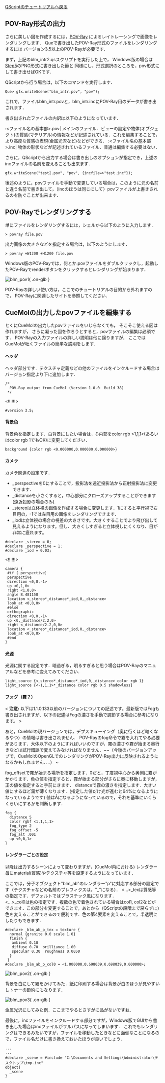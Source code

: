 [QScriptのチュートリアルへ戻る](../../../Documents/QScriptのチュートリアル/)



## POV-Ray形式の出力

さらに美しい図を作成するには，[POV-Ray](http://www.povray.org/)
によるレイトレーシングで画像をレンダリングします．
Queで書き出したPOV-Ray形式のファイルをレンダリングするには
バージョン3.5以上のPOV-Rayが必要です．

まず，上記のblm_intr2.qsスクリプトを実行した上で，
Windows版の場合は[Step5](../../../Documents/QScriptのチュートリアル/Step5)のPNG形式に書き出した節と
同様にし，形式選択のところを，pov形式にして書き出せばOKです．

QScriptから行う場合は，以下のコマンドを実行します． 
```
Que> gfx.writeScene("blm_intr.pov", "pov");
```

これで，ファイルblm_intr.povと，blm_intr.incにPOV-Ray用のデータが書き出されます．


書き出されたファイルの内訳は以下のようになっています． 

:<ファイル名の基本部>.pov|
メインのファイル．ビューの設定や物体(オブジェクト)の質感(マテリアル)の情報などが記述されている．これを編集することで，より高度な質感の表現(金属光沢など)などができる． 
:<ファイル名の基本部>.inc|
物体の形状などが記述されているファイル．普通は編集する必要はない． 

さらに，QScriptから出力する場合は書き出しのオプションが指定でき，上述のincファイルの名前を変えることも出来ます．
```
gfx.writeScene("test2.pov", "pov", {incfile=>"test.inc"});
```
後述のように，povファイルを手動で変更している場合は，このように元の名前と違う名前で書き出して，（incのほうは同じにして）povファイルが上書きされるのを防ぐことが出来ます．

## POV-Rayでレンダリングする

単にファイルをレンダリングするには，シェルから以下のように入力します． 
```
> povray file.pov
```
出力画像の大きさなどを指定する場合は，以下のようにします． 
```
> povray +W1200 +H1200 file.pov
```

Windows版のPOV-Rayでは，何とか.povファイルをダブルクリックし，起動したPOV-Rayでrenderボタンをクリックするとレンダリングが始まります．

![blm_pov1](../../../assets/images/Documents/QScriptのチュートリアル/Step6/blm_pov1.png){ .on-glb }


POV-Rayの詳しい使い方は，ここでのチュートリアルの目的から外れますので， POV-Rayに関連したサイトを参照してください．

## CueMolの出力したpovファイルを編集する
とくにCueMolの出力したpovファイルをいじらなくても，
そこそこ使える図は作れますが，
さらに凝った図を作ろうとすると，povファイルの編集は必須です．
POV-Rayの入力ファイルの詳しい説明は他に譲りますが，
ここではCueMolが吐くファイルの簡単な説明をします．

#### ヘッダ
ヘッダ部分です．テクスチャ定義などの他のファイルをインクルードする場合はバージョン指定より下に追加します．
```
/*
  POV-Ray output from CueMol (Version 1.0.0  Build 38)
 */
```
<!!!!!!>
```
#version 3.5;
```

#### 背景色
背景色を指定します．白背景にしたい場合は，{}内部をcolor rgb <1,1,1>(あるいはcolor rgb 1でもOK)に変更してください．
```
background {color rgb <0.000000,0.000000,0.000000>}
```

#### カメラ
カメラ関連の設定です．

*  _perspectiveを0にすることで，投影法を遠近投影法から正射投影法に変更できます．
*  _distanceを小さくすると，中心部分にクローズアップすることができます(遠近投影の場合のみ).
*  _stereoは立体視の画像を作成する場合に変更します．1にすると平行視で右目用の，-1では左目用の画像をレンダリングできます．
*  _iodは立体視の場合の視差の大きさです。大きくすることでより飛び出して見えるようになります。但し、大きくしすぎると立体視しにくくなり、目が非常に疲れます。
```
#declare _stereo = 0;
#declare _perspective = 1;
#declare _iod = 0.03;
```
<!!!!!!>
```
camera {
 #if (_perspective)
 perspective
 direction <0,0,-1>
 up <0,1,0>
 right <1,0,0>
 angle 8.481158
 location <_stereo*_distance*_iod,0,_distance>
 look_at <0,0,0>
 #else
 orthographic
 direction <0,0,-1>
 up <0,_distance/2.2,0>
 right <_distance/2.2,0,0>
 location <_stereo*_distance*_iod,0,_distance>
 look_at <0,0,0>
 #end
}
```

#### 光源
光源に関する設定です．暗過ぎる，明るすぎると思う場合はPOV-Rayのマニュアルなどを参考に変えてみてください．
```
light_source {<_stereo*_distance*_iod,0,_distance> color rgb 1}
light_source {<-1,1,1>*_distance color rgb 0.5 shadowless}
```

#### フォグ（霧？）
&lt;
**注意:** 以下は1.1.0.133以前のバージョンについての記述です。最新版ではFogも書き出されますが、以下の記述はFogの濃さを手動で調節する場合に参考になります。
&gt;

あと，CueMolの現バージョンでは，デプスキューイング（奥に行くほど暗くなるやつ）の情報は書き出されません． POV-Rayのfog命令で霧を入れてやる必要があります．大体以下のようにすればいいのですが，霧の濃さや霧が始まる奥行きなどは試行錯誤で変えてみなければなりません．~~（今後のバージョンアップで，CueMolのOpenGLでのレンダリングがPOV-Ray出力に反映されるようになるかもしれません．．．） ~<br/>

fog_offsetで霧が始まる場所を指定します．0だと，丁度視中心から奥側に霧がかかります．負の値を指定すると，霧が始まる部分がさらに奥に移動しますが，正の値を指定すると手前にきます．
distanceで霧の濃さを指定します．大きい値にするほど霧が薄くなります．(指定した値だけ光が進むと64%になるようになっているようです)
値はÅになるようになっているので，それを基準にいくらくらいにするかを判断します．
```
fog {
  distance 5
  color rgbf <1,1,1,1>
  fog_type 2
  fog_offset -5
  fog_alt .001
  up <0,0,1>
}
```

#### レンダラーごとの設定
以降は出力するシーンによって変わりますが，(CueMol内における)
レンダラー毎にmaterial(質感)やテクスチャ等を設定するようになっています． 

ここでは，分子オブジェクト"blm_ab"のレンダラー"p"に対応する部分の設定です（テクスチャなどの名前のプレフィクスは，"<object name>_<renderer name>"になる）． &lt;...&gt;_texは質感等の指定です．デフォルトではプラスチック風になります．<br/>
&lt;...&gt;_col0は色の指定です．複数の色で着色されている場合はcol1, col2などができます．この部分を変更することで，あとから（QScriptの段階まで戻らずに）色を変えることができるので便利です．色の第4要素を変えることで，半透明にしたりもできます． 
```
#declare _blm_ab_p_tex = texture {
  normal {granite 0.0 scale 1.0}
  finish {
   ambient 0.10
   diffuse 0.70  brilliance 1.00
   specular 0.30  roughness 0.0050
  }
 }
#declare _blm_ab_p_col0 = <1.000000,0.698039,0.698039,0.000000>;
```


![blm_pov2](../../../assets/images/Documents/QScriptのチュートリアル/Step6/blm_pov2.png){ .on-glb }

背景を白にして霧をかけてみた．紙に印刷する場合は背景が白のほうが見やすいしトナーの節約にもなります．


![blm_pov3](../../../assets/images/Documents/QScriptのチュートリアル/Step6/blm_pov3.png){ .on-glb }

金属光沢にしてみた例．ここまでやるとさすがに品がないですね．

最後に，incファイルをインクルードする部分ですが，Windows版でGUIから書き出した場合はincファイルがフルパスになってしまいます．
これでもレンダリングはできるみたいですが，ファイルを移動したときなどに面倒なことになるので，ファイル名だけに書き換えておいたほうが良いでしょう．
```
...
...
#declare _scene = #include "C:\Documents and Settings\Administrator\デスクトップ\tmp.inc"
object{
  _scene
}